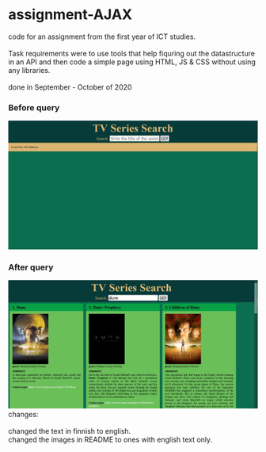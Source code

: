 # assignment-AJAX
code for an assignment from the first year of ICT studies.
<br>
<br>
Task requirements were to use tools that help fiquring out the datastructure in an API and then code a simple page using HTML, JS & CSS without using any libraries.
<br>
<br>
done in September - October of 2020
### Before query
![Image of page before query](/screenshots/cap-1.JPG)
### After query
![Image of page after query](/screenshots/cap-2.JPG)
<br>
changes:
<br>
<br>
changed the text in finnish to english. <br>
changed the images in README to ones with english text only. <br>
